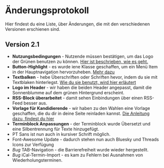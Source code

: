 # Änderungsprotokoll

Hier findest du eine Liste, über Änderungen, die mit den verschiedenen Versionen erschienen sind.

## Version 2.1
* **Nutzungsbedingungen** - Nutzende müssen bestätigen, um das Logo der Grünen benutzen zu können. [Hier ist beschrieben, wie es geht.](/setup/#theme-aktivieren)
* **Button-Highlight** - es wurde iene Klasse geschaffen, um ein Menü Item in der Hauptnavigation hervorzuheben. [Mehr dazu](/menus/#wie-setze-ich-einen-highlight-button)
* **Textbalken** - hebe Überschriften oder Schriften hevor, indem du sie mit Textblaken hinterlegst. [Wie du sie benutzt, wird hier erläutert](/typography/)
* **Logo im Header** - wir haben die beiden Header angepasst, damit die Sonnenblumme auf dem grünen Hintergrund erscheint.
* **RSS-Block überarbeitet** - damit sehen Einbindungen über einen RSS-Feed besser aus.
* **Vorlage für Kandidierende** - wir haben zu den Wahlen eine Vorlage geschaffen, die du dir in deine Seite reinladen kannst. [Die Anleitung dazu, findest du hier](/blocks/#vorlagen)
* **Terminblock Anpassungen** - der Terminblock wurde Übersetzt und eine Silbentrennung für Texte hinzugefügt.
* PT Sans ist nun auch in kursiver Schrift möglich.
* Font-Awesome Update - dadurch stehen nun auch Bluesky und Threads Icons zur Verfügung
* *Bug* TAB-Navigation - die Barrierefreiheit wurde wieder hergestellt.
* *Bug* iCal-Termin-Import - es kam zu Fehlern bei Ausnahmen von Wiederholungsterminen.
